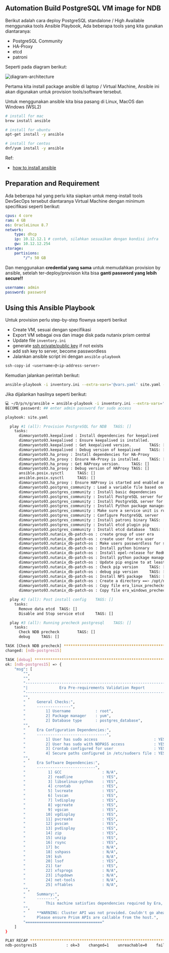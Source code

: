 ## Automation Build PostgreSQL VM image for NDB

Berikut adalah cara deploy PostgreSQL standalone / High Available menggunaka tools Ansible Playbook, Ada beberapa tools yang kita gunakan diantaranya:

- PostgreSQL Community
- HA-Proxy
- etcd
- patroni

Seperti pada diagram berikut:

![diagram-architecture]()

Pertama kita install package ansible di laptop / Virtual Machine, Ansible ini akan digunakan untuk provision tools/software tersebut.

Untuk menggunakan ansible kita bisa pasang di Linux, MacOS dan Windows (WSL2)

```bash
# install for mac
brew install ansible

# install for ubuntu
apt-get install -y ansible

# install for centos
dnf/yum install -y ansible
```

Ref:
- [how to install ansible](https://docs.ansible.com/ansible/2.9/installation_guide/intro_installation.html)

## Preparation and Requirement

Ada beberapa hal yang perlu kita siapkan untuk meng-install tools DevSecOps tersebut diantaranya Virtual Machine dengan minimum specifikasi seperti berikut:

```yaml
cpus: 4 core
ram: 4 GB
os: OracleLinux 8.7
network:
    type: dhcp
    ip: 10.12.12.1 # contoh, silahkan sesuaikan dengan kondisi infra
    gw: 10.12.12.254
storage: 
    partisions:
        "/": 50 GB
```

Dan menggunakan **credential yang sama** untuk memudahkan provision by ansible, setelah ter-deploy/provision kita bisa **ganti password yang lebih secure!!**

```yaml
username: admin
password: password
```

## Using this Ansible Playbook

Untuk provision perlu step-by-step flownya seperti berikut

- Create VM, sesuai dengan specifikasi
- Export VM sebagai ova dan image disk pada nutanix prism central
- Update file `inventory.ini`
- generate [ssh private/public key](https://docs.github.com/en/authentication/connecting-to-github-with-ssh/generating-a-new-ssh-key-and-adding-it-to-the-ssh-agent?platform=linux) if not exists
- add ssh key to server, become passwordless
- Jalankan ansible script ini dengan `ansible-playbook`

```bash
ssh-copy-id <username>@<ip-address-server>
```

Kemudian jalankan perintah berikut:

```bash
ansible-playbook -i inventory.ini --extra-vars='@vars.yaml' site.yaml --ask-become-pass
```

Jika dijalankan hasilnya seperti berikut:

```bash
💻 ~/D/p/n/g/ansible ➡ ansible-playbook -i inventory.ini --extra-vars='@vars.yaml' site.yaml --ask-become-pass
BECOME password: ## enter admin password for sudo access

playbook: site.yaml

  play #1 (all): Provision PostgreSQL for NDB   TAGS: []
    tasks:
      dimmaryanto93.keepalived : Install dependencies for keepalived    TAGS: []
      dimmaryanto93.keepalived : Ensure keepalived is installed.        TAGS: []
      dimmaryanto93.keepalived : Get keepalived version.        TAGS: []
      dimmaryanto93.keepalived : Debug version of keepalived    TAGS: []
      dimmaryanto93.ha_proxy : Install dependencies for HA-Proxy        TAGS: []
      dimmaryanto93.ha_proxy : Ensure HA-Proxy is installed.    TAGS: []
      dimmaryanto93.ha_proxy : Get HAProxy version.     TAGS: []
      dimmaryanto93.ha_proxy : Debug version of HAProxy TAGS: []
      ansible.posix.sysctl      TAGS: []
      ansible.posix.sysctl      TAGS: []
      dimmaryanto93.ha_proxy : Ensure HAProxy is started and enabled on boot.   TAGS: []
      dimmaryanto93.postgres_community : Load a variable file based on the OS type      TAGS: []
      dimmaryanto93.postgres_community : Install basic dependencies     TAGS: []
      dimmaryanto93.postgres_community : Install PostgreSQL server for RedHat   TAGS: []
      dimmaryanto93.postgres_community : Install PostgreSQL server for RedHat   TAGS: []
      dimmaryanto93.postgres_community : Install Python package manager TAGS: []
      dimmaryanto93.postgres_community : Make sure a service unit is running    TAGS: []
      dimmaryanto93.postgres_community : Configure PostgreSQL server    TAGS: []
      dimmaryanto93.postgres_community : Install patroni binary TAGS: []
      dimmaryanto93.postgres_community : Install etcd plugin pip        TAGS: []
      dimmaryanto93.postgres_community : Install etcd database  TAGS: []
      dimmaryanto93.nutanix_db-patch-os : create group of user era      TAGS: []
      dimmaryanto93.nutanix_db-patch-os : create user for era user      TAGS: []
      dimmaryanto93.nutanix_db-patch-os : Make users passwordless for sudo in user era  TAGS: []
      dimmaryanto93.nutanix_db-patch-os : Install python binnary        TAGS: []
      dimmaryanto93.nutanix_db-patch-os : Install epel-release for RedHat       TAGS: []
      dimmaryanto93.nutanix_db-patch-os : Install python package manager        TAGS: []
      dimmaryanto93.nutanix_db-patch-os : Update pip engine to at least TAGS: []
      dimmaryanto93.nutanix_db-patch-os : Check pip version     TAGS: []
      dimmaryanto93.nutanix_db-patch-os : debug pip version     TAGS: []
      dimmaryanto93.nutanix_db-patch-os : Install NFS package   TAGS: []
      dimmaryanto93.nutanix_db-patch-os : Create a directory ==> /opt/ndb if it does not exist  TAGS: []
      dimmaryanto93.nutanix_db-patch-os : Copy file era_linux_prechecks.sh to server    TAGS: []
      dimmaryanto93.nutanix_db-patch-os : Copy file era_windows_prechecks.sh to server  TAGS: []

  play #2 (all): Post install config    TAGS: []
    tasks:
      Remove data etcd  TAGS: []
      Disable and Stop service etcd     TAGS: []

  play #3 (all): Running precheck postgresql    TAGS: []
    tasks:
      Check NDB precheck        TAGS: []
      debug     TAGS: []

TASK [Check NDB precheck] *************************************************************************************************************************
changed: [ndb-postgres15]

TASK [debug] **************************************************************************************************************************************
ok: [ndb-postgres15] => {
    "msg": [
        "",
        "",
        "--------------------------------------------------------------------",
        "|              Era Pre-requirements Validation Report              |",
        "--------------------------------------------------------------------",
        "",
        "     General Checks:",
        "     ---------------",
        "         1] Username           : root",
        "         2] Package manager    : yum",
        "         2] Database type      : postgres_database",
        "",
        "     Era Configuration Dependencies:",
        "     -------------------------------",
        "         1] User has sudo access                         : YES",
        "         2] User has sudo with NOPASS access             : YES",
        "         3] Crontab configured for user                  : YES",
        "         4] Secure paths configured in /etc/sudoers file : YES",
        "",
        "     Era Software Dependencies:",
        "     --------------------------",
        "          1] GCC                  : N/A",
        "          2] readline             : YES",
        "          3] libselinux-python    : YES",
        "          4] crontab              : YES",
        "          5] lvcreate             : YES",
        "          6] lvscan               : YES",
        "          7] lvdisplay            : YES",
        "          8] vgcreate             : YES",
        "          9] vgscan               : YES",
        "         10] vgdisplay            : YES",
        "         11] pvcreate             : YES",
        "         12] pvscan               : YES",
        "         13] pvdisplay            : YES",
        "         14] zip                  : YES",
        "         15] unzip                : YES",
        "         16] rsync                : YES",
        "         17] bc                   : N/A",
        "         18] sshpass              : N/A",
        "         19] ksh                  : N/A",
        "         20] lsof                 : YES",
        "         21] tar                  : YES",
        "         22] xfsprogs             : N/A",
        "         23] ifupdown             : N/A",
        "         24] net-tools            : N/A",
        "         25] nftables             : N/A",
        "",
        "     Summary:",
        "     --------",
        "         This machine satisfies dependencies required by Era, it can be onboarded.",
        "",
        "     **WARNING: Cluster API was not provided. Couldn't go ahead with the Prism API connectivity check.",
        "     Please ensure Prism APIs are callable from the host.",
        "=================================="
    ]
}

PLAY RECAP ****************************************************************************************************************************************
ndb-postgres15             : ok=3    changed=1    unreachable=0    failed=0    skipped=0    rescued=0    ignored=0
```